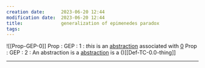 ```yaml
---
creation date:		2023-06-20 12:44
modification date:	2023-06-20 12:44
title: 				generalization of epimenedes paradox
tags:
---
```

![[Prop-GEP-0]]
Prop : GEP : 1 : $this$ is an [abstraction](Def-TC-0.1.2-abstraction.md) associated with [0](Prop-GEP-0.md)
Prop : GEP : 2 : An abstraction is a [abstraction](Def-TC-0.1.2-abstraction.md) is a ()[[Def-TC-0.0-thing]]

---
[^1]:: [[Tasks ]]

